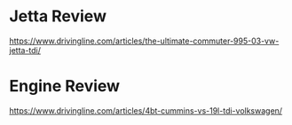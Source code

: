 # Jetta Review
https://www.drivingline.com/articles/the-ultimate-commuter-995-03-vw-jetta-tdi/

# Engine Review
https://www.drivingline.com/articles/4bt-cummins-vs-19l-tdi-volkswagen/
